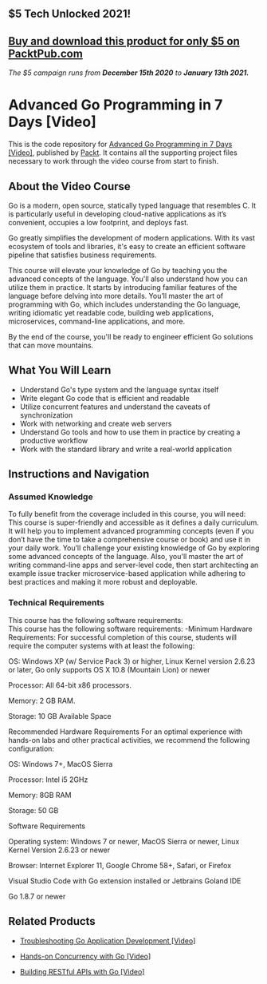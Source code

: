 ## $5 Tech Unlocked 2021!
[Buy and download this product for only $5 on PacktPub.com](https://www.packtpub.com/)
-----
*The $5 campaign         runs from __December 15th 2020__ to __January 13th 2021.__*

# Advanced Go Programming in 7 Days [Video]
This is the code repository for [Advanced Go Programming in 7 Days [Video]](https://www.packtpub.com/application-development/advanced-go-programming-7-days-video?utm_source=github&utm_medium=repository&utm_campaign=9781788994880), published by [Packt](https://www.packtpub.com/?utm_source=github). It contains all the supporting project files necessary to work through the video course from start to finish.
## About the Video Course
Go is a modern, open source, statically typed language that resembles C. It is particularly useful in developing cloud-native applications as it’s convenient, occupies a low footprint, and deploys fast.

Go greatly simplifies the development of modern applications. With its vast ecosystem of tools and libraries, it's easy to create an efficient software pipeline that satisfies business requirements.

This course will elevate your knowledge of Go by teaching you the advanced concepts of the language. You'll also understand how you can utilize them in practice. It starts by introducing familiar features of the language before delving into more details. You’ll master the art of programming with Go, which includes understanding the Go language, writing idiomatic yet readable code, building web applications, microservices, command-line applications, and more.

By the end of the course, you'll be ready to engineer efficient Go solutions that can move mountains.

<H2>What You Will Learn</H2>
<DIV class=book-info-will-learn-text>
<UL>
<LI>Understand Go's type system and the language syntax itself 
<LI>Write elegant Go code that is efficient and readable 
<LI>Utilize concurrent features and understand the caveats of synchronization 
<LI>Work with networking and create web servers 
<LI>Understand Go tools and how to use them in practice by creating a productive workflow 
<LI>Work with the standard library and write a real-world application </LI></UL></DIV>

## Instructions and Navigation
### Assumed Knowledge
To fully benefit from the coverage included in this course, you will need:<br/>
This course is super-friendly and accessible as it defines a daily curriculum. It will help you to implement advanced programming concepts (even if you don’t have the time to take a comprehensive course or book) and use it in your daily work. You’ll challenge your existing knowledge of Go by exploring some advanced concepts of the language. Also, you'll master the art of writing command-line apps and server-level code, then start architecting an example issue tracker microservice-based application while adhering to best practices and making it more robust and deployable.

### Technical Requirements
This course has the following software requirements:<br/>
This course has the following software requirements:
-Minimum Hardware Requirements: For successful completion of this course, students will require the computer systems with at least the following:

OS: Windows XP (w/ Service Pack 3) or higher, Linux Kernel version 2.6.23 or later, Go only supports OS X 10.8 (Mountain Lion) or newer

Processor: All 64-bit x86 processors.

Memory: 2 GB RAM.

Storage: 10 GB Available Space

Recommended Hardware Requirements For an optimal experience with hands-on labs and other practical activities, we recommend the following configuration:

OS: Windows 7+, MacOS Sierra

Processor: Intel i5 2GHz

Memory: 8GB RAM

Storage: 50 GB

Software Requirements

Operating system: Windows 7 or newer, MacOS Sierra or newer, Linux Kernel Version 2.6.23 or newer

Browser: Internet Explorer 11, Google Chrome 58+, Safari, or Firefox

Visual Studio Code with Go extension installed or Jetbrains Goland IDE

Go 1.8.7 or newer

## Related Products
* [Troubleshooting Go Application Development [Video]](https://www.packtpub.com/application-development/troubleshooting-go-application-development-video?utm_source=github&utm_medium=repository&utm_campaign=9781788997072)

* [Hands-on Concurrency with Go [Video]](https://www.packtpub.com/application-development/hands-concurrency-go-video?utm_source=github&utm_medium=repository&utm_campaign=9781788993746)

* [Building RESTful APIs with Go [Video]](https://www.packtpub.com/application-development/building-restful-apis-go-video?utm_source=github&utm_medium=repository&utm_campaign=9781789614992)

